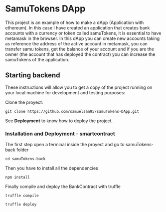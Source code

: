 # SamuTokens DApp

This project is an example of how to make a dApp (Application with ethereum). In this case I have created an application that creates bank accounts with a currency or token called samuTokens, it is essential to have metamask in the browser. In this dApp you can create new accounts taking as reference the address of the active account in metamask, you can transfer samu tokens, get the balance of your account and if you are the owner (the account that has deployed the contract) you can increase the samuTokens of the application.

## Starting backend

These instructions will allow you to get a copy of the project running on your local machine for development and testing purposes:

Clone the proyect:
```
git clone https://github.com/samuelsan95/samuTokens-DApp.git
```

See **Deployment** to know how to deploy the project.

### Installation and Deployment  - smartcontract

The first step open a terminal inside the proyect and go to samuTokens-back folder
```
cd samuTokens-back
```

Then you have to install all the dependencies
```
npm install
```

Finally compile and deploy the BankContract with truffle
```
truffle compile
```
```
truffle deploy
```


